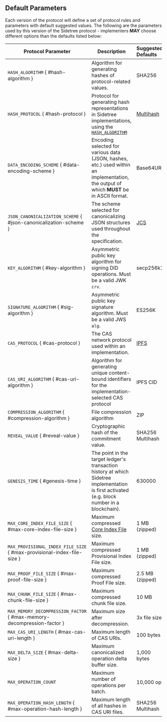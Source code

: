 ## Default Parameters

Each version of the protocol will define a set of protocol rules and parameters with default suggested values. The following are the parameters used by this version of the Sidetree protocol - implementers ****MAY**** choose different options than the defaults listed below:

| Protocol Parameter          | Description                                                                   | Suggested Defaults |
|-----------------------------|-------------------------------------------------------------------------------|:-------------------|
| `HASH_ALGORITHM` { #hash-algorithm }       | Algorithm for generating hashes of protocol-related values.    |             SHA256 |
| `HASH_PROTOCOL` { #hash-protocol }       | Protocol for generating hash representations in Sidetree implementations, using the [`HASH_ALGORITHM`](#hash-algorithm) | [Multihash](https://multiformats.io/multihash/) |
| `DATA_ENCODING_SCHEME` { #data-encoding-scheme } | Encoding selected for various data (JSON, hashes, etc.) used within an implementation, the output of which ****MUST**** be in ASCII format. | Base64URL |
| `JSON_CANONICALIZATION_SCHEME` { #json-canonicalization-scheme } | The scheme selected for canonicalizing JSON structures used throughout the specification. | [JCS](https://tools.ietf.org/html/draft-rundgren-json-canonicalization-scheme-17) |
| `KEY_ALGORITHM` { #key-algorithm }         | Asymmetric public key algorithm for signing DID operations. Must be a valid JWK `crv`. | secp256k1 |
| `SIGNATURE_ALGORITHM` { #sig-algorithm }   | Asymmetric public key signature algorithm. Must be a valid JWS `alg`. |              ES256K |
| `CAS_PROTOCOL` { #cas-protocol }       | The CAS network protocol used within an implementation. | [IPFS](https://github.com/ipfs/specs) |
| `CAS_URI_ALGORITHM` { #cas-uri-algorithm }       | Algorithm for generating unique content-bound identifiers for the implementation-selected CAS protocol                      |           IPFS CID |
| `COMPRESSION_ALGORITHM` { #compression-algorithm } | File compression algorithm                             |                        ZIP |
| `REVEAL_VALUE` { #reveal-value } | Cryptographic hash of the commitment value. |                                        SHA256 Multihash |
| `GENESIS_TIME` { #genesis-time }                 | The point in the target ledger's transaction history at which Sidetree implementation is first activated (e.g. block number in a blockchain).    |             630000 |
| `MAX_CORE_INDEX_FILE_SIZE` { #max-core-index-file-size } | Maximum compressed [Core Index File](#core-index-file) size. |  1 MB (zipped) |
| `MAX_PROVISIONAL_INDEX_FILE_SIZE` { #max-provisional-index-file-size } | Maximum compressed Provisional Index File size.|  1 MB (zipped) |
| `MAX_PROOF_FILE_SIZE` { #max-proof-file-size }   | Maximum compressed Proof File size.                      |           2.5 MB  (zipped) |
| `MAX_CHUNK_FILE_SIZE`  { #max-chunk-file-size }  | Maximum compressed chunk file size.                      |                      10 MB |
| `MAX_MEMORY_DECOMPRESSION_FACTOR` { #max-memory-decompression-factor } | Maximum size after decompression.  |               3x file size |
| `MAX_CAS_URI_LENGTH` { #max-cas-uri-length }     | Maximum length of CAS URIs.                              |                  100 bytes |
| `MAX_DELTA_SIZE` { #max-delta-size }             | Maximum canonicalized operation delta buffer size.       |                1,000 bytes |
| `MAX_OPERATION_COUNT`       | Maximum number of operations per batch.                                       |                 10,000 ops |
| `MAX_OPERATION_HASH_LENGTH` { #max-operation-hash-length } | Maximum length of all hashes in CAS URI files. |           SHA256 Multihash |
